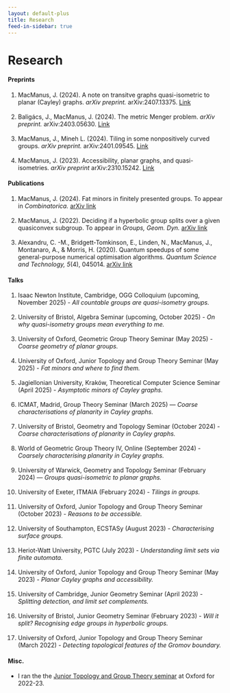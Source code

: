 ```yaml
---
layout: default-plus
title: Research
feed-in-sidebar: true
---
```



<h1>Research</h1>

<div class="research-cont">


<h4>Preprints</h4>

 <ol class="references">

  <li>
    MacManus, J. (2024). A note on transitve graphs quasi-isometric to planar (Cayley) graphs. <i>arXiv preprint.</i> arXiv:2407.13375. 
    <a href="https://arxiv.org/abs/2407.13375">Link</a>
  </li>
  <br>

  <li>
    Baligács, J., MacManus, J. (2024). The metric Menger problem. <i>arXiv preprint.</i> arXiv:2403.05630.
    <a href="https://arxiv.org/abs/2403.05630">Link</a>
  </li>
  <br>

  <li>
      MacManus, J., Mineh L. (2024). Tiling in some nonpositively curved groups. <i>arXiv preprint.</i> arXiv:2401.09545.
      <a href="https://arxiv.org/abs/2401.09545">Link</a>
  </li>
  <br>
  <li>
      MacManus, J. (2023). Accessibility, planar graphs, and quasi-isometries. <i>arXiv preprint</i> arXiv:2310.15242.
      <a href="https://arxiv.org/abs/2310.15242">Link</a>
  </li>
 </ol>

<h4>Publications</h4>

<ol class="references">

  <li>
    MacManus, J. (2024). Fat minors in finitely presented groups. To appear in <i>Combinatorica.</i> 
    <a href="https://arxiv.org/abs/2408.10748">arXiv link</a>
  </li>
  <br>

  <li>
    MacManus, J. (2022). Deciding if a hyperbolic group splits over a given quasiconvex subgroup. To appear in <i>Groups, Geom. Dyn.</i> 
    <a href="https://arxiv.org/abs/2210.09973">arXiv link</a>
  </li>
  <br>
  <li>
     Alexandru, C. -M., Bridgett-Tomkinson, E., Linden, N., MacManus, J., Montanaro, A., & Morris, H. (2020).
     Quantum speedups of some general-purpose numerical optimisation algorithms.
     <i>Quantum Science and Technology, 5</i>(4), 045014.
     <a href="https://arxiv.org/abs/2004.06521">arXiv link</a>
  </li>
</ol>


<h4>Talks</h4>


<ol>
    <li> Isaac Newton Institute, Cambridge, OGG Colloquium (upcoming, November 2025) - 
        <i>
        All countable groups are quasi-isometry groups.
        </i> 
    </li>
    <br>
    <li> University of Bristol, Algebra Seminar (upcoming, October 2025) - 
        <i>
        On why quasi-isometry groups mean everything to me.
        </i> 
    </li>
    <br>
    <li> 
        University of Oxford, Geometric Group Theory Seminar (May 2025) - 
        <i>
        Coarse geometry of planar groups.
        </i> 
    </li>
    <br>
    <li> 
        University of Oxford, Junior Topology and Group Theory Seminar (May 2025) - 
        <i>
        Fat minors and where to find them.
        </i> 
    </li>
    <br>
    <li> 
        Jagiellonian University, Kraków, Theoretical Computer Science Seminar (April 2025) - 
        <i>
        Asymptotic minors of Cayley graphs.
        </i> 
    </li>
    <br>
    <li> 
        ICMAT, Madrid, Group Theory Seminar (March 2025) —
        <i>
        Coarse characterisations of planarity in Cayley graphs.
        </i> 
    </li>
    <br>
    <li> 
        University of Bristol, Geometry and Topology Seminar (October 2024) - 
        <i>
        Coarse characterisations of planarity in Cayley graphs.
        </i> 
    </li>
    <br>
    <li> 
        World of Geometric Group Theory IV, Online (September 2024) - 
        <i>
        Coarsely characterising planarity in Cayley graphs.
        </i> 
    </li>
    <br>
    <li> 
        University of Warwick, Geometry and Topology Seminar (February 2024) —
        <i>
        Groups quasi-isometric to planar graphs.
        </i> 
    </li>
    <br>
    <li> 
        University of Exeter, ITMAIA (February 2024) - 
        <i>
        Tilings in groups.
        </i> 
    </li>
    <br>
    <li> 
        University of Oxford, Junior Topology and Group Theory Seminar (October 2023) - 
        <i>
        Reasons to be accessible.
        </i> 
    </li>
    <br>
    <li> 
        University of Southampton, ECSTASy (August 2023) - 
        <i>
        Characterising surface groups.
        </i> 
    </li>
    <br>
    <li> 
        Heriot-Watt University, PGTC (July 2023) - 
        <i>
        Understanding limit sets via finite automata.
        </i> 
    </li>
    <br>
    <li> 
        University of Oxford, Junior Topology and Group Theory Seminar (May 2023) - 
        <i>
        Planar Cayley graphs and accessibility.
        </i> 
    </li>
    <br>
    <li> 
        University of Cambridge, Junior Geometry Seminar (April 2023) - 
        <i>
        Splitting detection, and limit set complements.
        </i> 
    </li>
    <br>
    <li> 
        University of Bristol, Junior Geometry Seminar (February 2023) - 
        <i>
        Will it split? Recognising edge groups in hyperbolic groups.
        </i> 
    </li>
    <br>
    <li> 
        University of Oxford, Junior Topology and Group Theory Seminar (March 2022) - 
        <i>
        Detecting topological features of the Gromov boundary.
        </i> 
    </li>
</ol>


 <h4>Misc.</h4>

 <ul>
  <li>I ran the the <a href="https://www.maths.ox.ac.uk/events/list/655">Junior Topology and Group Theory seminar</a> at Oxford for 2022-23.</li>
 </ul>
 
 </div>